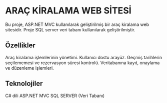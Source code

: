 # ARAÇ KİRALAMA WEB SİTESİ
Bu proje, ASP.NET MVC kullanılarak geliştirilmiş bir araç kiralama web sitesidir. Proje SQL server veri tabanı kullanılarak geliştirilmiştir.

## Özellikler
Araç kiralama işlemlerinin yönetimi.
Kullanıcı dostu arayüz.
Geçmiş tarihlerin seçilememesi ve rezervasyon süresi kontrolü.
Veritabanına kayıt, onaylama ve düzenleme işlemleri.

## Teknolojiler
C# dili
ASP.NET MVC
SQL SERVER (Veri Tabanı)


